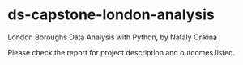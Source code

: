 # ds-capstone-london-analysis
London Boroughs Data Analysis with Python,
by Nataly Onkina

Please check the report for project description and outcomes listed.
